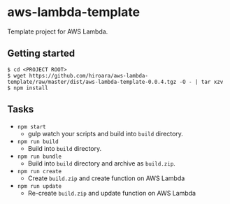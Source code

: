 # aws-lambda-template

Template project for AWS Lambda.

## Getting started

    $ cd <PROJECT ROOT>
    $ wget https://github.com/hiroara/aws-lambda-template/raw/master/dist/aws-lambda-template-0.0.4.tgz -O - | tar xzv
    $ npm install

## Tasks

- `npm start`
  - gulp watch your scripts and build into `build` directory.
- `npm run build`
  - Build into `build` directory.
- `npm run bundle`
  - Build into `build` directory and archive as `build.zip`.
- `npm run create`
  - Create `build.zip` and create function on AWS Lambda
- `npm run update`
  - Re-create `build.zip` and update function on AWS Lambda
